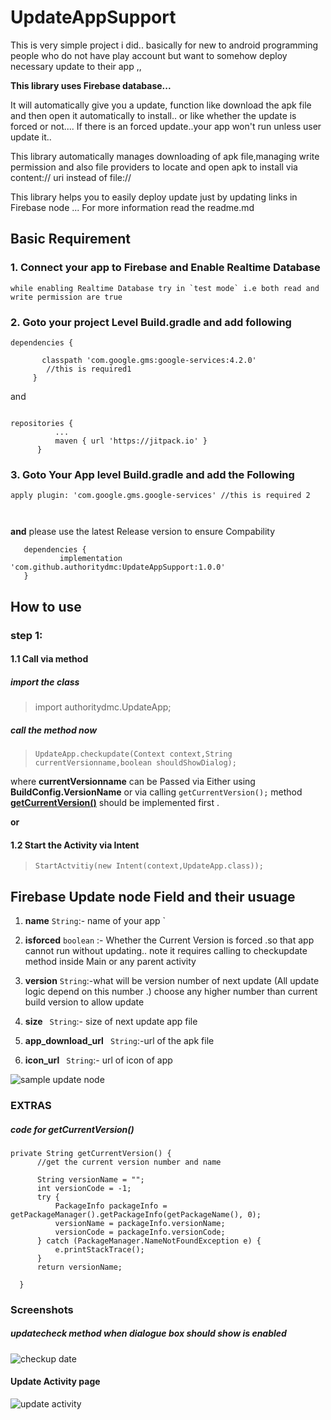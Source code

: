 # UpdateAppSupport

This is very simple project i did.. basically for new to android programming people who do not have play account but want to somehow  deploy necessary update to their app ,,

**This library uses Firebase database...**

It will automatically give you a update, function like download the apk file and then  open it automatically to install.. or like whether the update is forced or not....
If there is an forced update..your app won't run unless user update it.. 

This library automatically manages downloading of apk file,managing write permission and also file providers to locate and open apk to install via content:// uri instead of file:// 

This library helps you to easily deploy update just by updating links in Firebase node ... 
For more information read the readme.md 


## Basic Requirement



### 1. Connect your app to Firebase and Enable Realtime Database


    while enabling Realtime Database try in `test mode` i.e both read and write permission are true

### 2. Goto your project Level Build.gradle and add following

  ```
  dependencies {
  
         classpath 'com.google.gms:google-services:4.2.0'
          //this is required1
       }
  ```
  
  and
  
  ```
  
  repositories {
			...
			maven { url 'https://jitpack.io' }
		}
  
  ```
### 3. Goto Your App level Build.gradle and add the Following
 
 ```
 apply plugin: 'com.google.gms.google-services' //this is required 2
 
 
 
 ```
 **and**
 please use the latest Release version to ensure Compability 
 ```
 	dependencies {
	        implementation 'com.github.authoritydmc:UpdateAppSupport:1.0.0'
	}
 ```
 ## How to use

### step 1:
 
#### 1.1 Call via  method
 
##### import the class
>  import authoritydmc.UpdateApp;
 
##### call the method now

 > `UpdateApp.checkupdate(Context context,String currentVersionname,boolean shouldShowDialog);`
 
 where **currentVersionname** can be Passed via Either using **BuildConfig.VersionName** or
 via calling `getCurrentVersion();` method **[getCurrentVersion()](#code-for-getcurrentversion)** should be implemented first . 

**or**
 
#### 1.2 Start the Activity via Intent
 > `StartActvitiy(new Intent(context,UpdateApp.class));`
 
 
 
 
 
 ## Firebase Update node Field and their usuage
 
 1. **name**  `String`:- name of your app `
 2. **isforced** `boolean` :- Whether the Current Version is forced .so that app cannot run without updating.. 
 note it requires calling to checkupdate method inside Main or any parent activity
 3. **version**  `String`:-what will be version number of next update (All update logic depend on this number .)
 choose any higher number than current build version to allow update 
 4. **size** ` String`:- size of next update app file
 
 5. **app_download_url** ` String`:-url of the apk file
 
 6. **icon_url** ` String`:- url of icon of app 
 
 ![sample update node ](https://github.com/authoritydmc/UpdateAppSupport/blob/master/Assets/Screenshot_2020-01-02-22-46-28-91.png)
 
 
 

 
 
 ### EXTRAS
 ##### code for getCurrentVersion()
  ```
 private String getCurrentVersion() {
        //get the current version number and name

        String versionName = "";
        int versionCode = -1;
        try {
            PackageInfo packageInfo = getPackageManager().getPackageInfo(getPackageName(), 0);
            versionName = packageInfo.versionName;
            versionCode = packageInfo.versionCode;
        } catch (PackageManager.NameNotFoundException e) {
            e.printStackTrace();
        }
        return versionName;

    }
```

 
 ### Screenshots
 
 ##### updatecheck method when dialogue box should show is enabled
 ![checkup date](https://github.com/authoritydmc/UpdateAppSupport/blob/master/Assets/Screenshot_2020-01-02-22-40-31-51_3d5f0dd0cff8ba8714d843155c1b5f56.png)
 #### Update Activity page
 
 ![update activity](https://github.com/authoritydmc/UpdateAppSupport/blob/master/Assets/Screenshot_2020-01-02-22-40-39-28_3d5f0dd0cff8ba8714d843155c1b5f56.png)
